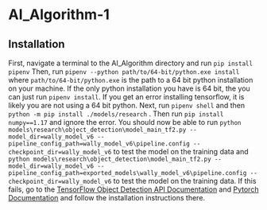 # AI_Algorithm-1
## Installation
First, navigate a terminal to the AI_Algorithm directory and run `pip install pipenv`
Then, run `pipenv --python path/to/64-bit/python.exe install` where `path/to/64-bit/python.exe` is the path to a 64 bit python installation on your machine. If the only python installation you have is 64 bit, the you can just run `pipenv install`.
If you get an error installing tensorflow, it is likely you are not using a 64 bit python.
Next, run `pipenv shell` and then `python -m pip install ./models/research` . Then run `pip install numpy==1.17` and ignore the error. You should now be able to run `python models\research\object_detection\model_main_tf2.py --model_dir=wally_model_v6 --pipeline_config_path=wally_model_v6\pipeline.config --checkpoint_dir=wally_model_v6` to test the model on the training data and `python models\research\object_detection\model_main_tf2.py --model_dir=wally_model_v6 --pipeline_config_path=exported_models\wally_model_v6\pipeline.config --checkpoint_dir=wally_model_v6` to test the model on the training data. 
If this fails, go to the [TensorFlow Object Detection API Documentation](https://tensorflow-object-detection-api-tutorial.readthedocs.io/en/latest/install.html) and [Pytorch Documentation](https://pytorch.org/get-started/locally/) and follow the installation instructions there.
